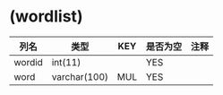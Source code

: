 # (wordlist)
| 列名   | 类型   | KEY  | 是否为空 | 注释   |
| ---- | ---- | ---- | ---- | ---- |
|wordid|int(11)||YES||
|word|varchar(100)|MUL|YES||
